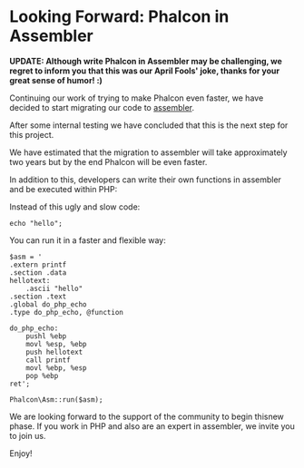 <!--
slug: looking-forward-phalcon-in-assembler
date: Sun Mar 31 2013 23:59:00 GMT-0400 (EDT)
tags: php, phalcon, april fool
title: Looking Forward: Phalcon in Assembler
id: 46821212307
link: http://blog.phalconphp.com/post/46821212307/looking-forward-phalcon-in-assembler
raw: {"blog_name":"phalconphp","id":46821212307,"post_url":"http://blog.phalconphp.com/post/46821212307/looking-forward-phalcon-in-assembler","slug":"looking-forward-phalcon-in-assembler","type":"text","date":"2013-04-01 03:59:00 GMT","timestamp":1364788740,"state":"published","format":"html","reblog_key":"Kh7HW1kq","tags":["php","phalcon","april fool"],"short_url":"http://tmblr.co/Z6Pumvhcmm2J","highlighted":[],"note_count":1,"title":"Looking Forward: Phalcon in Assembler","body":"<p><strong>UPDATE: Although write Phalcon in Assembler may be challenging, we regret to inform you that this was our April Fools&rsquo; joke, thanks for your great sense of humor! :)</strong></p>\n<p>Continuing our work of trying to make Phalcon even faster, we have decided to start migrating our code to <a href=\"http://en.wikipedia.org/wiki/Assembly_language\">assembler</a>.</p>\n<p>After some internal testing we have concluded that this is ​the next step for this project.</p>\n<p>We have​ estimated ​that the migration to assembler will take approximately two years but by the end Phalcon will be even faster.</p>\n<p>In addition to this, developers can write their own functions in assembler and be executed within PHP:</p>\n<p>Instead of this ugly and slow code:</p>\n<pre class=\"sh_php sh_sourceCode\">echo \"hello\";\n</pre>\n<p>You can run it in a faster and flexible way:</p>\n<pre class=\"sh_php sh_sourceCode\">$asm = '\n.extern printf\n.section .data\nhellotext:\n    .ascii \"hello\"\n.section .text\n.global do_php_echo\n.type do_php_echo, @function\n\ndo_php_echo:\n    pushl %ebp\n    movl %esp, %ebp\n    push hellotext\n    call printf\n    movl %ebp, %esp\n    pop %ebp\nret';\n\nPhalcon\\Asm::run($asm);\n</pre>\n<p>We are looking forward to the support of the community to begin this​ new phase. If you work in PHP and also are an expert in assembler, we invite you to join us.</p>\n<p>Enjoy!</p>","reblog":{"tree_html":"","comment":"<p><strong>UPDATE: Although write Phalcon in Assembler may be challenging, we regret to inform you that this was our April Fools&rsquo; joke, thanks for your great sense of humor! :)</strong></p>\n<p>Continuing our work of trying to make Phalcon even faster, we have decided to start migrating our code to <a href=\"http://en.wikipedia.org/wiki/Assembly_language\">assembler</a>.</p>\n<p>After some internal testing we have concluded that this is &#8203;the next step for this project.</p>\n<p>We have&#8203; estimated &#8203;that the migration to assembler will take approximately two years but by the end Phalcon will be even faster.</p>\n<p>In addition to this, developers can write their own functions in assembler and be executed within PHP:</p>\n<p>Instead of this ugly and slow code:</p>\n<pre class=\"sh_php sh_sourceCode\">echo \"hello\";\n</pre>\n<p>You can run it in a faster and flexible way:</p>\n<pre class=\"sh_php sh_sourceCode\">$asm = '\n.extern printf\n.section .data\nhellotext:\n    .ascii \"hello\"\n.section .text\n.global do_php_echo\n.type do_php_echo, @function\n\ndo_php_echo:\n    pushl %ebp\n    movl %esp, %ebp\n    push hellotext\n    call printf\n    movl %ebp, %esp\n    pop %ebp\nret';\n\nPhalcon\\Asm::run($asm);\n</pre>\n<p>We are looking forward to the support of the community to begin this&#8203; new phase. If you work in PHP and also are an expert in assembler, we invite you to join us.</p>\n<p>Enjoy!</p>"},"trail":[{"blog":{"name":"phalconphp","theme":{"header_full_width":1117,"header_full_height":426,"header_focus_width":758,"header_focus_height":426,"avatar_shape":"square","background_color":"#FAFAFA","body_font":"Helvetica Neue","header_bounds":"0,937,426,179","header_image":"http://static.tumblr.com/be2b0380984b972b47699d457f4c0ffb/ivjir8a/815nn0qo7/tumblr_static_28z87js742xwowwo0kco04ogs.jpg","header_image_focused":"http://static.tumblr.com/be2b0380984b972b47699d457f4c0ffb/ivjir8a/laHnn0qo9/tumblr_static_tumblr_static_28z87js742xwowwo0kco04ogs_focused_v3.jpg","header_image_scaled":"http://static.tumblr.com/be2b0380984b972b47699d457f4c0ffb/ivjir8a/815nn0qo7/tumblr_static_28z87js742xwowwo0kco04ogs_2048_v2.jpg","header_stretch":true,"link_color":"#529ECC","show_avatar":true,"show_description":true,"show_header_image":true,"show_title":true,"title_color":"#444444","title_font":"Gibson","title_font_weight":"bold"}},"post":{"id":"46821212307"},"content":"<p><strong>UPDATE: Although write Phalcon in Assembler may be challenging, we regret to inform you that this was our April Fools' joke, thanks for your great sense of humor! :)</strong></p>\n<p>Continuing our work of trying to make Phalcon even faster, we have decided to start migrating our code to <a href=\"http://en.wikipedia.org/wiki/Assembly_language\">assembler</a>.</p>\n<p>After some internal testing we have concluded that this is ​the next step for this project.</p>\n<p>We have​ estimated ​that the migration to assembler will take approximately two years but by the end Phalcon will be even faster.</p>\n<p>In addition to this, developers can write their own functions in assembler and be executed within PHP:</p>\n<p>Instead of this ugly and slow code:</p>\n<pre class=\"sh_php sh_sourceCode\">echo \"hello\";\n</pre>\n<p>You can run it in a faster and flexible way:</p>\n<pre class=\"sh_php sh_sourceCode\">$asm = '\n.extern printf\n.section .data\nhellotext:\n    .ascii \"hello\"\n.section .text\n.global do_php_echo\n.type do_php_echo, @function\n\ndo_php_echo:\n    pushl %ebp\n    movl %esp, %ebp\n    push hellotext\n    call printf\n    movl %ebp, %esp\n    pop %ebp\nret';\n\nPhalcon\\Asm::run($asm);\n</pre>\n<p>We are looking forward to the support of the community to begin this​ new phase. If you work in PHP and also are an expert in assembler, we invite you to join us.</p>\n<p>Enjoy!</p>","content_raw":"<p><strong>UPDATE: Although write Phalcon in Assembler may be challenging, we regret to inform you that this was our April Fools' joke, thanks for your great sense of humor! :)</strong></p>\r\n<p>Continuing our work of trying to make Phalcon even faster, we have decided to start migrating our code to <a href=\"http://en.wikipedia.org/wiki/Assembly_language\">assembler</a>.</p>\r\n<p>After some internal testing we have concluded that this is &#8203;the next step for this project.</p>\r\n<p>We have&#8203; estimated &#8203;that the migration to assembler will take approximately two years but by the end Phalcon will be even faster.</p>\r\n<p>In addition to this, developers can write their own functions in assembler and be executed within PHP:</p>\r\n<p>Instead of this ugly and slow code:</p>\r\n<pre class=\"sh_php sh_sourceCode\">echo \"hello\";\r\n</pre>\r\n<p>You can run it in a faster and flexible way:</p>\r\n<pre class=\"sh_php sh_sourceCode\">$asm = '\r\n.extern printf\r\n.section .data\r\nhellotext:\r\n    .ascii \"hello\"\r\n.section .text\r\n.global do_php_echo\r\n.type do_php_echo, @function\r\n\r\ndo_php_echo:\r\n    pushl %ebp\r\n    movl %esp, %ebp\r\n    push hellotext\r\n    call printf\r\n    movl %ebp, %esp\r\n    pop %ebp\r\nret';\r\n\r\nPhalcon\\Asm::run($asm);\r\n</pre>\r\n<p>We are looking forward to the support of the community to begin this&#8203; new phase. If you work in PHP and also are an expert in assembler, we invite you to join us.</p>\r\n<p>Enjoy!</p>","is_current_item":true,"is_root_item":true}]}
publish: 2013-03-031
-->


Looking Forward: Phalcon in Assembler
=====================================

**UPDATE: Although write Phalcon in Assembler may be challenging, we
regret to inform you that this was our April Fools' joke, thanks for
your great sense of humor! :)**

Continuing our work of trying to make Phalcon even faster, we have
decided to start migrating our code to
[assembler](http://en.wikipedia.org/wiki/Assembly_language).

After some internal testing we have concluded that this is ​the next
step for this project.

We have​ estimated ​that the migration to assembler will take
approximately two years but by the end Phalcon will be even faster.

In addition to this, developers can write their own functions in
assembler and be executed within PHP:

Instead of this ugly and slow code:

~~~~ {.sh_php .sh_sourceCode}
echo "hello";
~~~~

You can run it in a faster and flexible way:

~~~~ {.sh_php .sh_sourceCode}
$asm = '
.extern printf
.section .data
hellotext:
    .ascii "hello"
.section .text
.global do_php_echo
.type do_php_echo, @function

do_php_echo:
    pushl %ebp
    movl %esp, %ebp
    push hellotext
    call printf
    movl %ebp, %esp
    pop %ebp
ret';

Phalcon\Asm::run($asm);
~~~~

We are looking forward to the support of the community to begin this​
new phase. If you work in PHP and also are an expert in assembler, we
invite you to join us.

Enjoy!

